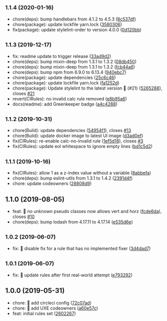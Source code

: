 ## <small>1.1.4 (2020-01-16)</small>

* chore(deps): bump handlebars from 4.1.2 to 4.5.3 ([8c537df](https://github.com/GetTerminus/stylelint-config-frontend/commit/8c537df))
* chore(package): update lockfile yarn.lock ([3580306](https://github.com/GetTerminus/stylelint-config-frontend/commit/3580306))
* fix(package): update stylelint-order to version 4.0.0 ([0d120bb](https://github.com/GetTerminus/stylelint-config-frontend/commit/0d120bb))

## <small>1.1.3 (2019-12-17)</small>

* fix: readme update to trigger release ([33ad9d2](https://github.com/GetTerminus/stylelint-config-frontend/commit/33ad9d2))
* chore(deps): bump mixin-deep from 1.3.1 to 1.3.2 ([08db450](https://github.com/GetTerminus/stylelint-config-frontend/commit/08db450))
* chore(deps): bump mixin-deep from 1.3.1 to 1.3.2 ([fcb44a6](https://github.com/GetTerminus/stylelint-config-frontend/commit/fcb44a6))
* chore(deps): bump npm from 6.9.0 to 6.13.4 ([940ebc7](https://github.com/GetTerminus/stylelint-config-frontend/commit/940ebc7))
* chore(package): update dependencies ([25c6c46](https://github.com/GetTerminus/stylelint-config-frontend/commit/25c6c46))
* chore(package): update lockfile yarn.lock ([fa1252d](https://github.com/GetTerminus/stylelint-config-frontend/commit/fa1252d))
* chore(package): Update stylelint to the latest version 🚀 (#21) ([5265288](https://github.com/GetTerminus/stylelint-config-frontend/commit/5265288)), closes [#21](https://github.com/GetTerminus/stylelint-config-frontend/issues/21)
* revert(CIRules): no invalid calc rule removed ([e8b95a6](https://github.com/GetTerminus/stylelint-config-frontend/commit/e8b95a6))
* docs(readme): add Greenkeeper badge ([a4c4288](https://github.com/GetTerminus/stylelint-config-frontend/commit/a4c4288))

## <small>1.1.2 (2019-10-31)</small>

* chore(Build): update dependencies ([54954f1](https://github.com/GetTerminus/stylelint-config-frontend/commit/54954f1)), closes [#13](https://github.com/GetTerminus/stylelint-config-frontend/issues/13)
* chore(Build): update docker image to latest UI image ([d3ad0ef](https://github.com/GetTerminus/stylelint-config-frontend/commit/d3ad0ef))
* fix(CIRules): re-enable calc-no-invalid rule ([1ef5d18](https://github.com/GetTerminus/stylelint-config-frontend/commit/1ef5d18)), closes [#3](https://github.com/GetTerminus/stylelint-config-frontend/issues/3)
* fix(CIRules): update eol whitespace to ignore empty lines ([bd1c5d2](https://github.com/GetTerminus/stylelint-config-frontend/commit/bd1c5d2))

## <small>1.1.1 (2019-10-16)</small>

* fix(CIRules): allow 1 as a z-index value without a variable ([8abbefa](https://github.com/GetTerminus/stylelint-config-frontend/commit/8abbefa))
* chore(deps): bump eslint-utils from 1.3.1 to 1.4.2 ([2391d4f](https://github.com/GetTerminus/stylelint-config-frontend/commit/2391d4f))
* chore: update codeowners ([28808d9](https://github.com/GetTerminus/stylelint-config-frontend/commit/28808d9))

## 1.1.0 (2019-08-05)

* feat: 🎸 no unknown pseudo classes now allows vert and horz ([fcde6da](https://github.com/GetTerminus/stylelint-config-frontend/commit/fcde6da)), closes [#10](https://github.com/GetTerminus/stylelint-config-frontend/issues/10)
* chore(deps): bump lodash from 4.17.11 to 4.17.14 ([e535d6e](https://github.com/GetTerminus/stylelint-config-frontend/commit/e535d6e))

## <small>1.0.2 (2019-06-07)</small>

* fix: 🐛 disable fix for a rule that has no implemented fixer ([3d4dad7](https://github.com/GetTerminus/stylelint-config-frontend/commit/3d4dad7))

## <small>1.0.1 (2019-06-07)</small>

* fix: 🐛 update rules after first real-world attempt ([e793292](https://github.com/GetTerminus/stylelint-config-frontend/commit/e793292))

## 1.0.0 (2019-05-31)

* chore: 🤖 add circleci config ([72c07ad](https://github.com/GetTerminus/stylelint-config-frontend/commit/72c07ad))
* chore: 🤖 add UXE codeowners ([a60e57c](https://github.com/GetTerminus/stylelint-config-frontend/commit/a60e57c))
* feat: initial rules set ([2602267](https://github.com/GetTerminus/stylelint-config-frontend/commit/2602267))
